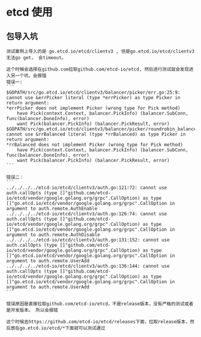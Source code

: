 # etcd 使用

## 包导入坑
    测试案例上导入的是 go.etcd.io/etcd/clientv3 , 但是go.etcd.io/etcd/clientv3 无法go get， 会timeout。

    这个时候会选择在github.com拉取github.com/etcd-io/etcd, 然后进行测试就会发现进入另一个坑，会报错
    错误一: 
    ```
    $GOPATH/src/go.etcd.io/etcd/clientv3/balancer/picker/err.go:25:9: cannot use &errPicker literal (type *errPicker) as type Picker in return argument:
	*errPicker does not implement Picker (wrong type for Pick method)
		have Pick(context.Context, balancer.PickInfo) (balancer.SubConn, func(balancer.DoneInfo), error)
		want Pick(balancer.PickInfo) (balancer.PickResult, error)
    $GOPATH/src/go.etcd.io/etcd/clientv3/balancer/picker/roundrobin_balanced.go:33:9: cannot use &rrBalanced literal (type *rrBalanced) as type Picker in return argument:
	*rrBalanced does not implement Picker (wrong type for Pick method)
		have Pick(context.Context, balancer.PickInfo) (balancer.SubConn, func(balancer.DoneInfo), error)
		want Pick(balancer.PickInfo) (balancer.PickResult, error)
    ```

    错误二：
    ```
    ../../../../etcd-io/etcd/clientv3/auth.go:121:72: cannot use auth.callOpts (type []"github.com/etcd-io/etcd/vendor/google.golang.org/grpc".CallOption) as type []"go.etcd.io/etcd/vendor/google.golang.org/grpc".CallOption in argument to auth.remote.AuthEnable
    ../../../../etcd-io/etcd/clientv3/auth.go:126:74: cannot use auth.callOpts (type []"github.com/etcd-io/etcd/vendor/google.golang.org/grpc".CallOption) as type []"go.etcd.io/etcd/vendor/google.golang.org/grpc".CallOption in argument to auth.remote.AuthDisable
    ../../../../etcd-io/etcd/clientv3/auth.go:131:152: cannot use auth.callOpts (type []"github.com/etcd-io/etcd/vendor/google.golang.org/grpc".CallOption) as type []"go.etcd.io/etcd/vendor/google.golang.org/grpc".CallOption in argument to auth.remote.UserAdd
    ../../../../etcd-io/etcd/clientv3/auth.go:136:144: cannot use auth.callOpts (type []"github.com/etcd-io/etcd/vendor/google.golang.org/grpc".CallOption) as type []"go.etcd.io/etcd/vendor/google.golang.org/grpc".CallOption in argument to auth.remote.UserAdd
    ```

    错误原因是直接拉取github.com/etcd-io/etcd，不是release版本，没有严格的测试或者是开发版本。 所以会报错

    这个时候去https://github.com/etcd-io/etcd/releases下面，拉取release版本，然后放在go.etcd.io/etcd/*下面就可以测试通过
